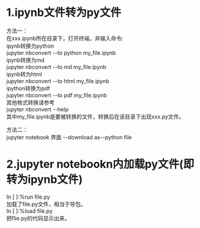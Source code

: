 # 1.ipynb文件转为py文件
方法一：  
在xxx.ipynb所在目录下，打开终端，并输入命令:  
ipynb转换为python  
jupyter nbconvert --to python my_file.ipynb  
ipynb转换为md  
jupyter nbconvert --to md my_file.ipynb  
ipynb转为html  
jupyter nbconvert --to html my_file.ipynb  
ipython转换为pdf  
jupyter nbconvert --to pdf my_file.ipynb  
其他格式转换请参考  
jupyter nbconvert --help  
其中my_file.ipynb是要被转换的文件，转换后在该目录下出现xxx.py文件。  

方法二：  
jupyter notebook 界面  --download as--python file  

# 2.jupyter notebookn内加载py文件(即转为ipynb文件)  
 
In [ ]:%run file.py  
 加载了file.py文件，相当于导包。  
In [ ]:%load file.py  
 把flie.py的代码显示出来。  
